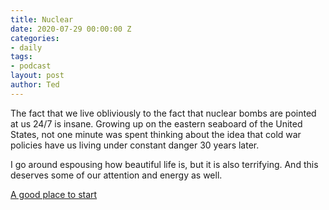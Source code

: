 ```yaml
---
title: Nuclear
date: 2020-07-29 00:00:00 Z
categories:
- daily
tags:
- podcast
layout: post
author: Ted
---
```


The fact that we live obliviously to the fact that nuclear bombs are pointed at us 24/7 is insane. Growing up on the eastern seaboard of the United States, not one minute was spent thinking about the idea that cold war policies have us living under constant danger 30 years later.

I go around espousing how beautiful life is, but it is also terrifying. And this deserves some of our attention and energy as well.

[A good place to start](https://samharris.org/podcasts/210-logic-doomsday/)
